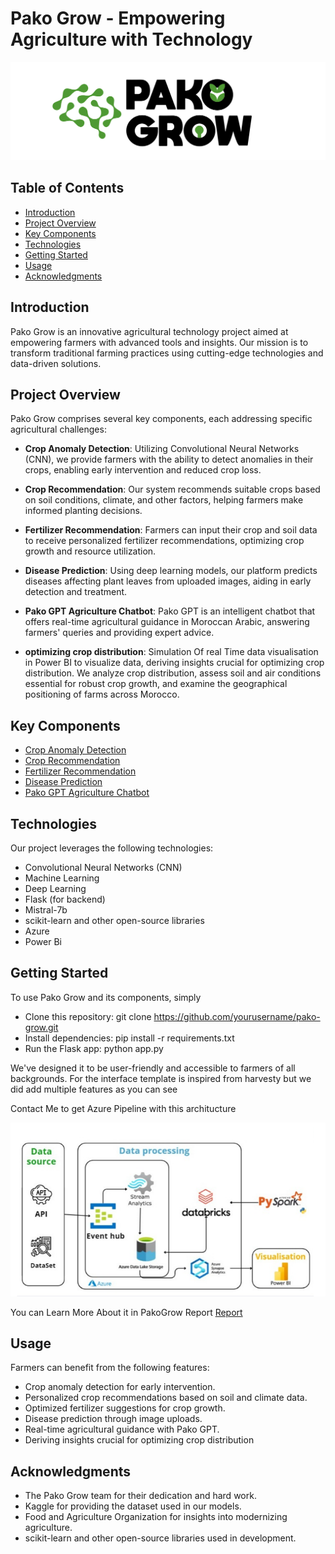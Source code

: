 # Pako Grow - Empowering Agriculture with Technology

![Pako Grow Logo](https://raw.githubusercontent.com/OthmanMoussaoui/PAKO_GROW/main/Data/otana-black.png)

## Table of Contents

- [Introduction](#introduction)
- [Project Overview](#project-overview)
- [Key Components](#key-components)
- [Technologies](#technologies)
- [Getting Started](#getting-started)
- [Usage](#usage)
- [Acknowledgments](#acknowledgments)

## Introduction

Pako Grow is an innovative agricultural technology project aimed at empowering farmers with advanced tools and insights. Our mission is to transform traditional farming practices using cutting-edge technologies and data-driven solutions.

## Project Overview

Pako Grow comprises several key components, each addressing specific agricultural challenges:

- **Crop Anomaly Detection**: Utilizing Convolutional Neural Networks (CNN), we provide farmers with the ability to detect anomalies in their crops, enabling early intervention and reduced crop loss.

- **Crop Recommendation**: Our system recommends suitable crops based on soil conditions, climate, and other factors, helping farmers make informed planting decisions.

- **Fertilizer Recommendation**: Farmers can input their crop and soil data to receive personalized fertilizer recommendations, optimizing crop growth and resource utilization.

- **Disease Prediction**: Using deep learning models, our platform predicts diseases affecting plant leaves from uploaded images, aiding in early detection and treatment.

- **Pako GPT Agriculture Chatbot**: Pako GPT is an intelligent chatbot that offers real-time agricultural guidance in Moroccan Arabic, answering farmers' queries and providing expert advice.

- **optimizing crop distribution**:  Simulation Of real Time data visualisation in  Power BI to visualize data, deriving insights crucial for optimizing crop distribution. We analyze crop distribution, assess soil and air conditions essential for robust crop growth, and examine the geographical positioning of farms across Morocco.

## Key Components

- [Crop Anomaly Detection](crop-anomaly-detection)
- [Crop Recommendation](crop-recommendation)
- [Fertilizer Recommendation](fertilizer-recommendation)
- [Disease Prediction](disease-prediction)
- [Pako GPT Agriculture Chatbot](pako-gpt-agriculture-chatbot)

## Technologies

Our project leverages the following technologies:

- Convolutional Neural Networks (CNN)
- Machine Learning
- Deep Learning
- Flask (for backend)
- Mistral-7b
- scikit-learn and other open-source libraries
- Azure
- Power Bi

## Getting Started

To use Pako Grow and its components, simply 
- Clone this repository: git clone https://github.com/yourusername/pako-grow.git
- Install dependencies: pip install -r requirements.txt
- Run the Flask app: python app.py
  
We've designed it to be user-friendly and accessible to farmers of all backgrounds.
For the interface template is inspired from harvesty but we did add multiple features as you can see 

Contact Me to get Azure Pipeline with this architucture 

![Architucture](https://raw.githubusercontent.com/OthmanMoussaoui/PAKO_GROW/main/Data/Screenshot%202024-01-24%20161103.png)


You can Learn More About it in PakoGrow Report [Report](https://github.com/OthmanMoussaoui/PAKO_GROW/blob/main/PakoGrow_Report.pdf)

## Usage

Farmers can benefit from the following features:

- Crop anomaly detection for early intervention.
- Personalized crop recommendations based on soil and climate data.
- Optimized fertilizer suggestions for crop growth.
- Disease prediction through image uploads.
- Real-time agricultural guidance with Pako GPT.
- Deriving insights crucial for optimizing crop distribution


## Acknowledgments

- The Pako Grow team for their dedication and hard work.
- Kaggle for providing the dataset used in our models.
- Food and Agriculture Organization for insights into modernizing agriculture.
- scikit-learn and other open-source libraries used in development.
